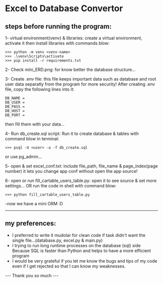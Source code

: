 # Excel to Database Convertor

## steps before running the program:

1- virtual environment(venv) & libraries:
create a virtual environment, activate it then install libraries with commands blow:
```
>>> python -m venv <venv-name>
>>> .\venv\Scripts\activate
>>> pip install -r requirements.txt
```

2- Check mini_ERD.png:
for know better the database structure...

3- Create .env file:
this file keeps important data such as database and root user data separatly from the program for more security!
After creating .env file, copy the following lines into it:
```
DB_NAME = 
DB_USER = 
DB_PASS = 
DB_HOST = 
DB_PORT = 
```
then fill them with your data...

4- Run db_create.sql script:
Run it to create database & tables with command blow in terminal:
```
>>> psql -U <user> -a -f db_create.sql
```
or use pg_admin...

5- open & set ‫‪excel_conf.txt:
include file_path, file_name & page_index(page number)
it lets you change app conf without open the app source!

6- open or run ‫‪fill_cartable_users_table.py:
open it to see source & set more settings...
OR
run the code in shell with command blow:
```
>>> python ‫‪fill_cartable_users_table.py
```

-now we have a mini ORM :D
_________________________________________________________________

## my preferences:
- I preferred to write it mudolar for clean code if task didn't want the single file...(database.py, excel.py & main.py)
- I trying to run long runtime processes on the database (sql) side
Because SQL is faster than Python and helps to have a more efficient program
- I would be very grateful if you let me know the bugs and tips of my code even if I get rejected so that I can know my weaknesses.

--- Thank you so much ---
